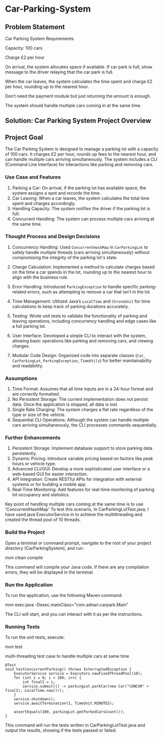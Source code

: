 # Car-Parking-System

## Problem Statement

Car Parking System Requirements

Capacity: 100 cars

Charge £2 per hour

On arrival, the system allocates space if available. If car park is full, show message to the driver relaying that the car park is full.

When the car leaves, the system calculates the time spent and charge £2 per hour, rounding up to the nearest hour.

Don’t need the payment module but just returning the amount is enough.

The system should handle multiple cars coming in at the same time.


## Solution: Car Parking System Project Overview


## Project Goal
The Car Parking System is designed to manage a parking lot with a capacity of 100 cars. It charges £2 per hour, rounds up fees to the nearest hour, and can handle multiple cars arriving simultaneously. The system includes a CLI (Command Line Interface) for interactions like parking and removing cars.

### Use Case and Features
1. Parking a Car: On arrival, if the parking lot has available space, the system assigns a spot and records the time.
2. Car Leaving: When a car leaves, the system calculates the total time spent and charges accordingly.
3. Handling Capacity: The system notifies the driver if the parking lot is full.
4. Concurrent Handling: The system can process multiple cars arriving at the same time.

### Thought Process and Design Decisions

1. Concurrency Handling: Used `ConcurrentHashMap` in `CarParkingLot` to safely handle multiple threads (cars arriving simultaneously) without compromising the integrity of the parking lot's state.

2. Charge Calculation: Implemented a method to calculate charges based on the time a car spends in the lot, rounding up to the nearest hour to align with the business rule.

3. Error Handling: Introduced `ParkingException` to handle specific parking-related errors, such as attempting to remove a car that isn’t in the lot.

4. Time Management: Utilized Java’s `LocalTime` and `ChronoUnit` for time calculations to keep track of parking durations accurately.

5. Testing: Wrote unit tests to validate the functionality of parking and leaving operations, including concurrency handling and edge cases like a full parking lot.

6. User Interface: Developed a simple CLI to interact with the system, allowing basic operations like parking and removing cars, and viewing charges.

7. Modular Code Design: Organized code into separate classes (`Car`, `CarParkingLot`, `ParkingException`, `TimeUtils`) for better maintainability and readability.

### Assumptions

1. Time Format: Assumes that all time inputs are in a 24-hour format and are correctly formatted.
2. No Persistent Storage: The current implementation does not persist data. Once the application is stopped, all data is lost.
3. Single Rate Charging: The system charges a flat rate regardless of the type or size of the vehicle.
4. Sequential CLI Operations: Although the system can handle multiple cars arriving simultaneously, the CLI processes commands sequentially.

### Further Enhancements

1. Persistent Storage: Implement database support to store parking data persistently.
2. Dynamic Pricing: Introduce variable pricing based on factors like peak hours or vehicle type.
3. Advanced CLI/GUI: Develop a more sophisticated user interface or a web-based GUI for easier interaction.
4. API Integration: Create RESTful APIs for integration with external systems or for building a mobile app.
5. Real-Time Monitoring: Add features for real-time monitoring of parking lot occupancy and statistics.



Key point of handling multiple cars coming at the same time is to use 'ConcurrentHashMap'
To test this scenario, In CarParkingLotTest.java, I have used java ExecutorService in to achieve the multithreading and created the thread pool of 10 threads.

### Build the Project
Open a terminal or command prompt, navigate to the root of your project directory (CarParkingSystem), and run:

mvn clean compile

This command will compile your Java code. If there are any compilation errors, they will be displayed in the terminal.

### Run the Application
To run the application, use the following Maven command:

mvn exec:java -Dexec.mainClass="com.adnan.carpark.Main"

The CLI will start, and you can interact with it as per the instructions.

### Running Tests
To run the unit tests, execute:

mvn test

multi-threading test case to handle multiple cars at same time

	@Test
    void testConcurrentParking() throws InterruptedException {
        ExecutorService service = Executors.newFixedThreadPool(10);
        for (int i = 0; i < 100; i++) {
            int finalI = i;
            service.submit(() -> parkingLot.parkCar(new Car("CONCUR" + finalI), LocalTime.now()));
        }
        service.shutdown();
        service.awaitTermination(1, TimeUnit.MINUTES);

        assertEquals(100, parkingLot.getParkedCarsCount());
    }

This command will run the tests written in CarParkingLotTest.java and output the results, showing if the tests passed or failed.
